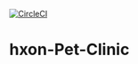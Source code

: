 [![CircleCI](https://circleci.com/gh/hxon/hxon-Pet-Clinic.svg?style=svg)](https://circleci.com/gh/hxon/hxon-Pet-Clinic)

# hxon-Pet-Clinic